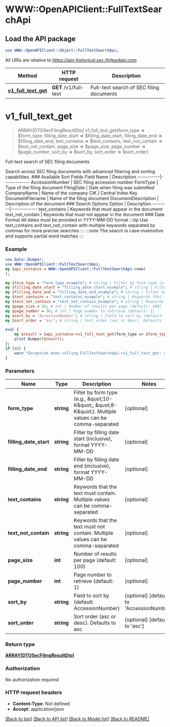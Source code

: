 # WWW::OpenAPIClient::FullTextSearchApi

## Load the API package
```perl
use WWW::OpenAPIClient::Object::FullTextSearchApi;
```

All URIs are relative to *https://api-historical.sec.finfeedapi.com*

Method | HTTP request | Description
------------- | ------------- | -------------
[**v1_full_text_get**](FullTextSearchApi.md#v1_full_text_get) | **GET** /v1/full-text | Full-text search of SEC filing documents


# **v1_full_text_get**
> ARRAY[DTOSecFilingResultDto] v1_full_text_get(form_type => $form_type, filling_date_start => $filling_date_start, filling_date_end => $filling_date_end, text_contains => $text_contains, text_not_contain => $text_not_contain, page_size => $page_size, page_number => $page_number, sort_by => $sort_by, sort_order => $sort_order)

Full-text search of SEC filing documents

Search across SEC filing documents with advanced filtering and sorting capabilities.    ### Available Sort Fields    Field Name | Description  -----------|-------------  AccessionNumber | SEC filing accession number  FormType | Type of the filing document  FilingDate | Date when filing was submitted  CompanyName | Name of the company  CIK | Central Index Key  DocumentFilename | Name of the filing document  DocumentDescription | Description of the document    ### Search Options    Option | Description  --------|-------------  text_contains | Keywords that must appear in the document  text_not_contain | Keywords that must not appear in the document    ### Date Format  All dates must be provided in YYYY-MM-DD format    :::tip  Use text_contains and text_not_contain with multiple keywords separated by commas for more precise searches  :::    :::note  The search is case-insensitive and supports partial word matches  :::

### Example
```perl
use Data::Dumper;
use WWW::OpenAPIClient::FullTextSearchApi;
my $api_instance = WWW::OpenAPIClient::FullTextSearchApi->new(
);

my $form_type = "form_type_example"; # string | Filter by form type (e.g., \"10-K\", \"8-K\"). Multiple values can be comma-separated
my $filling_date_start = "filling_date_start_example"; # string | Filter by filling date start (inclusive), format YYYY-MM-DD
my $filling_date_end = "filling_date_end_example"; # string | Filter by filling date end (inclusive), format YYYY-MM-DD
my $text_contains = "text_contains_example"; # string | Keywords that the text must contain. Multiple values can be comma-separated
my $text_not_contain = "text_not_contain_example"; # string | Keywords that the text must not contain. Multiple values can be comma-separated
my $page_size = 56; # int | Number of results per page (default: 100)
my $page_number = 56; # int | Page number to retrieve (default: 1)
my $sort_by = 'AccessionNumber'; # string | Field to sort by (default: AccessionNumber)
my $sort_order = 'asc'; # string | Sort order (asc or desc). Defaults to asc

eval {
    my $result = $api_instance->v1_full_text_get(form_type => $form_type, filling_date_start => $filling_date_start, filling_date_end => $filling_date_end, text_contains => $text_contains, text_not_contain => $text_not_contain, page_size => $page_size, page_number => $page_number, sort_by => $sort_by, sort_order => $sort_order);
    print Dumper($result);
};
if ($@) {
    warn "Exception when calling FullTextSearchApi->v1_full_text_get: $@\n";
}
```

### Parameters

Name | Type | Description  | Notes
------------- | ------------- | ------------- | -------------
 **form_type** | **string**| Filter by form type (e.g., \&quot;10-K\&quot;, \&quot;8-K\&quot;). Multiple values can be comma-separated | [optional] 
 **filling_date_start** | **string**| Filter by filling date start (inclusive), format YYYY-MM-DD | [optional] 
 **filling_date_end** | **string**| Filter by filling date end (inclusive), format YYYY-MM-DD | [optional] 
 **text_contains** | **string**| Keywords that the text must contain. Multiple values can be comma-separated | [optional] 
 **text_not_contain** | **string**| Keywords that the text must not contain. Multiple values can be comma-separated | [optional] 
 **page_size** | **int**| Number of results per page (default: 100) | [optional] 
 **page_number** | **int**| Page number to retrieve (default: 1) | [optional] 
 **sort_by** | **string**| Field to sort by (default: AccessionNumber) | [optional] [default to &#39;AccessionNumber&#39;]
 **sort_order** | **string**| Sort order (asc or desc). Defaults to asc | [optional] [default to &#39;asc&#39;]

### Return type

[**ARRAY[DTOSecFilingResultDto]**](DTOSecFilingResultDto.md)

### Authorization

No authorization required

### HTTP request headers

 - **Content-Type**: Not defined
 - **Accept**: application/json

[[Back to top]](#) [[Back to API list]](../README.md#documentation-for-api-endpoints) [[Back to Model list]](../README.md#documentation-for-models) [[Back to README]](../README.md)

